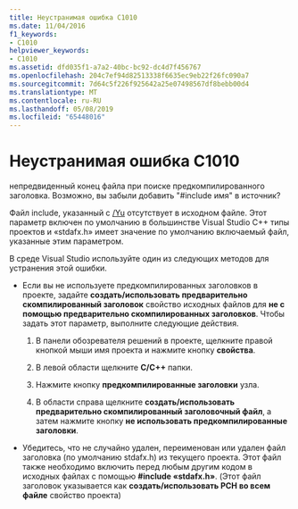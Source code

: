```yaml
---
title: Неустранимая ошибка C1010
ms.date: 11/04/2016
f1_keywords:
- C1010
helpviewer_keywords:
- C1010
ms.assetid: dfd035f1-a7a2-40bc-bc92-dc4d7f456767
ms.openlocfilehash: 204c7ef94d82513338f6635ec9eb22f26fc090a7
ms.sourcegitcommit: 7d64c5f226f925642a25e07498567df8bebb00d4
ms.translationtype: MT
ms.contentlocale: ru-RU
ms.lasthandoff: 05/08/2019
ms.locfileid: "65448016"
---
```

# <a name="fatal-error-c1010"></a>Неустранимая ошибка C1010

непредвиденный конец файла при поиске предкомпилированного заголовка. Возможно, вы забыли добавить "#include имя" в источник?

Файл include, указанный с [/Yu](../../build/reference/yu-use-precompiled-header-file.md) отсутствует в исходном файле.  Этот параметр включен по умолчанию в большинстве Visual Studio C++ типы проектов и «stdafx.h» имеет значение по умолчанию включаемый файл, указанные этим параметром.

В среде Visual Studio используйте один из следующих методов для устранения этой ошибки.

- Если вы не используете предкомпилированных заголовков в проекте, задайте **создать/использовать предварительно скомпилированный заголовок** свойство исходных файлов для **не с помощью предварительно скомпилированных заголовков**. Чтобы задать этот параметр, выполните следующие действия.

   1. В панели обозревателя решений в проекте, щелкните правой кнопкой мыши имя проекта и нажмите кнопку **свойства**.

   1. В левой области щелкните **C/C++** папки.

   1. Нажмите кнопку **предкомпилированные заголовки** узла.

   1. В области справа щелкните **создать/использовать предварительно скомпилированный заголовочный файл**, а затем нажмите кнопку **не использовать предкомпилированные заголовки**.

- Убедитесь, что не случайно удален, переименован или удален файл заголовка (по умолчанию stdafx.h) из текущего проекта. Этот файл также необходимо включить перед любым другим кодом в исходных файлах с помощью **#include «stdafx.h»**. (Этот файл заголовок указывается как **создать/использовать PCH во всем файле** свойство проекта)